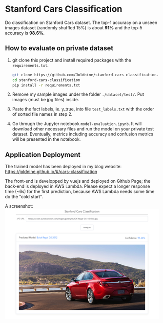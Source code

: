 # Stanford Cars Classification
Do classification on Stanford Cars dataset. The top-1 accuracy on a unseen images dataset (randomly shuffled 15%) is about **91%** and the top-5 accuracy is **98.6%**.

## How to evaluate on private dataset
1. git clone this project and install required packages with the `requirements.txt`.
    ```bash
    git clone https://github.com/Joldnine/stanford-cars-classification.git
    cd stanford-cars-classification
    pip install -r requirements.txt
    ```
2. Remove my sample images under the folder `./dataset/test/`. Put images (must be jpg files) inside.

3. Paste the fact labels, ie. y_true, into file `test_labels.txt` with the order of sorted file names in step 2.

4. Go through the Jupyter notebook `model-evaluation.ipynb`. It will download other necessary files and run the model on your private test dataset. Eventually, metrics including accuracy and confusion metrics will be presented in the notebook.

## Application Deployment
The trained model has been deployed in my blog website: https://joldnine.github.io/#/cars-classification

The front-end is developped by vuejs and deployed on Github Page; the back-end is deployed in AWS Lambda. Please expect a longer response time (~6s) for the first prediction, because AWS Lambda needs some time do the "cold start". 

A screenshot:
![alt text](resources/images/demo.png "Demo Screenshot")
